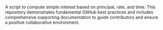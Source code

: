 A script to compute simple interest based on principal, rate, and time. This repository demonstrates fundamental GitHub best practices and includes comprehensive supporting documentation to guide contributors and ensure a positive collaborative environment.

